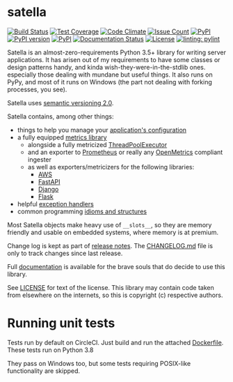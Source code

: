 satella
========
[![Build Status](https://circleci.com/gh/piotrmaslanka/satella.svg?style=svg)](https://app.circleci.com/pipelines/github/piotrmaslanka/satella)
[![Test Coverage](https://api.codeclimate.com/v1/badges/34b392b61482d98ad3f0/test_coverage)](https://codeclimate.com/github/piotrmaslanka/satella/test_coverage)
[![Code Climate](https://codeclimate.com/github/piotrmaslanka/satella/badges/gpa.svg)](https://codeclimate.com/github/piotrmaslanka/satella)
[![Issue Count](https://codeclimate.com/github/piotrmaslanka/satella/badges/issue_count.svg)](https://codeclimate.com/github/piotrmaslanka/satella)
[![PyPI](https://img.shields.io/pypi/pyversions/satella.svg)](https://pypi.python.org/pypi/satella)
[![PyPI version](https://badge.fury.io/py/satella.svg)](https://badge.fury.io/py/satella)
[![PyPI](https://img.shields.io/pypi/implementation/satella.svg)](https://pypi.python.org/pypi/satella)
[![Documentation Status](https://readthedocs.org/projects/satella/badge/?version=latest)](http://satella.readthedocs.io/en/latest/?badge=latest)
[![License](https://img.shields.io/pypi/l/satella)](https://github.com/piotrmaslanka/satella)
[![linting: pylint](https://img.shields.io/badge/linting-pylint-yellowgreen)](https://github.com/pylint-dev/pylint)


Satella is an almost-zero-requirements Python 3.5+ library for writing
server applications. It has arisen out of my requirements to have some classes or design patterns handy, and kinda
wish-they-were-in-the-stdlib ones. especially those dealing with mundane but useful things. It also runs on PyPy, and
most of it runs on Windows (the part not dealing with forking processes, you see).

Satella uses [semantic versioning 2.0](https://semver.org/spec/v2.0.0.html).

Satella contains, among other things:
 
* things to help you manage your [application's configuration](satella/configuration)
* a fully equipped [metrics library](satella/instrumentation/metrics)
    * alongside a fully metricized [ThreadPoolExecutor](satella/instrumentation/metrics/structures/threadpool.py)
    * and an exporter to [Prometheus](satella/instrumentation/metrics/exporters/prometheus.py) or really any 
      [OpenMetrics](https://github.com/OpenObservability/OpenMetrics/blob/main/specification/OpenMetrics.md) compliant
      ingester
    * as well as exporters/metricizers for the following libraries:
      * [AWS](https://github.com/piotrmaslanka/aws-satella)
      * [FastAPI](https://github.com/Dronehub/fastapi-satella-metrics)
      * [Django](https://github.com/piotrmaslanka/django-satella-metrics)
      * [Flask](https://github.com/piotrmaslanka/flask-satella-metrics)
* helpful [exception handlers](satella/exception_handling) 
* common programming [idioms and structures](satella/coding)

Most Satella objects make heavy use of `__slots__`, so they are memory friendly and usable on
embedded systems, where memory is at premium.

Change log is kept as part of [release notes](https://github.com/piotrmaslanka/satella/releases).
The [CHANGELOG.md](CHANGELOG.md) file is only to track changes since last release.

Full [documentation](http://satella.readthedocs.io/en/latest/?badge=latest)
is available for the brave souls that do decide to use this library.

See [LICENSE](LICENSE) for text of the license. This library may contain
code taken from elsewhere on the internets, so this is copyright (c) respective authors.

# Running unit tests

Tests run by default on CircleCI. 
Just build and run the attached 
[Dockerfile](Dockerfile). 
These tests run on Python 3.8

They pass on Windows too, but some tests 
requiring POSIX-like functionality are skipped.
